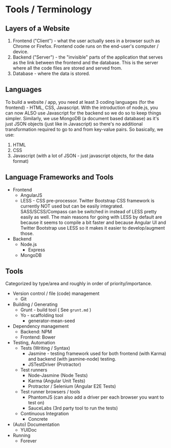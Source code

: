 # Tools / Terminology

## Layers of a Website

1. Frontend ("Client") - what the user actually sees in a browser such as Chrome or Firefox. Frontend code runs on the end-user's computer / device.
2. Backend ("Server") - the "invisible" parts of the application that serves as the link between the frontend and the database. This is the server where all the code files are stored and served from.
3. Database - where the data is stored.


## Languages
To build a website / app, you need at least 3 coding languages (for the frontend) - HTML, CSS, Javascript. With the introduction of node.js, you can now ALSO use Javascript for the backend so we do so to keep things simpler. Similarly, we use MongoDB (a document based database) as it's just JSON objects (just like in Javascript) so there's no additional transformation required to go to and from key-value pairs.
So basically, we use:
1. HTML
2. CSS
3. Javascript (with a lot of JSON - just javascript objects, for the data format)

## Language Frameworks and Tools

- Frontend
	- AngularJS
	- LESS - CSS pre-processor. Twitter Bootstrap CSS framework is currently NOT used but can be easily integrated. SASS/SCSS/Compass can be switched in instead of LESS pretty easily as well. The main reasons for going with LESS by default are because it seems to compile a bit faster and because Angular UI and Twitter Bootstrap use LESS so it makes it easier to develop/augment those.
- Backend
	- Node.js
		- Express
	- MongoDB
	

## Tools
Categorized by type/area and roughly in order of priority/importance.

- Version control / file (code) management
	- Git
- Building / Generating
	- Grunt - build tool ( See `grunt.md` )
	- Yo - scaffolding tool
		- generator-mean-seed
- Dependency management
	- Backend: NPM
	- Frontend: Bower
- Testing, Automation
	- Tests (Writing / Syntax)
		- Jasmine - testing framework used for both frontend (with Karma) and backend (with jasmine-node) testing.
		- JSTestDriver (Protractor)
	- Test runners
		- Node-Jasmine (Node Tests)
		- Karma (Angular Unit Tests)
		- Protractor / Selenium (Angular E2E Tests)
	- Test runner browsers / tools
		- PhantomJS (can also add a driver per each browser you want to test on)
		- SauceLabs (3rd party tool to run the tests)
	- Continuous Integration
		- Concrete
- (Auto) Documentation
	- YUIDoc
- Running
	- Forever
	